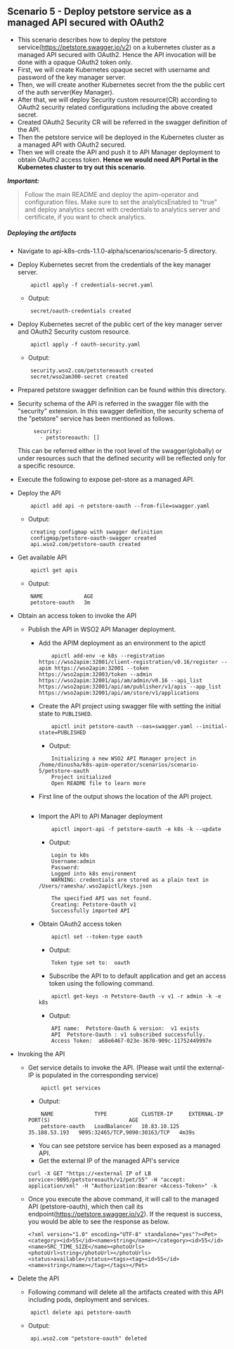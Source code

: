 ## Scenario 5 - Deploy petstore service as a managed API secured with OAuth2
- This scenario describes how to deploy the petstore service(https://petstore.swagger.io/v2) on a kubernetes cluster as a managed API secured with OAuth2. Hence the API invocation will be done with a opaque OAuth2 token only.
- First, we will create Kubernetes opaque secret with username and password of the key manager server.
- Then, we will create another Kubernetes secret from the the public cert of the auth server(Key Manager).
- After that, we will deploy Security custom resource(CR) according to OAuth2 security related configurations including the above created secret. 
- Created OAuth2 Security CR will be referred in the swagger definition of the API.
- Then the petstore service will be deployed in the Kubernetes cluster as a managed API with OAuth2 secured.
- Then we will create the API and push it to API Manager deployment to obtain OAuth2 access token. **Hence we would need API Portal in the Kubernetes cluster to try out this scenario**. 

 ***Important:***
> Follow the main README and deploy the apim-operator and configuration files. Make sure to set the analyticsEnabled to "true" and deploy analytics secret with credentials to analytics server and certificate, if you want to check analytics.

 ##### Deploying the artifacts

- Navigate to api-k8s-crds-1.1.0-alpha/scenarios/scenario-5 directory.

- Deploy Kubernetes secret from the credentials of the key manager server.
    ```$xslt
        apictl apply -f credentials-secret.yaml
    ```
    - Output:
    ```$xslt
        secret/oauth-credentials created
    ```

- Deploy Kubernetes secret of the public cert of the key manager server and OAuth2 Security custom resource.
    ```$xslt
        apictl apply -f oauth-security.yaml
    ```
    - Output:
    ```$xslt
        security.wso2.com/petstoreoauth created
        secret/wso2am300-secret created
    ```

- Prepared petstore swagger definition can be found within this directory.

- Security schema of the API is referred in the swagger file with the "security" extension.
In this swagger definition, the security schema of the "petstore" service has been mentioned as follows.
    ```
         security:
           - petstoreoauth: []
    ```
    This can be referred either in the root level of the swagger(globally) or under resources such that the defined security will be reflected only for a specific resource.
- Execute the following to expose pet-store as a managed API.

- Deploy the  API <br /> 
    ```
        apictl add api -n petstore-oauth --from-file=swagger.yaml
    ``` 
    - Output:
    ```
        creating configmap with swagger definition
        configmap/petstore-oauth-swagger created
        api.wso2.com/petstore-oauth created
    ```
    
- Get available API <br /> 
    ```
        apictl get apis
    ```
    - Output:
    ```    
        NAME             AGE
        petstore-oauth   3m
    ```
   
- Obtain an access token to invoke the API
    - Publish the API in WSO2 API Manager deployment.
        - Add the APIM deployment as an environment to the apictl
            ```$xslt
                apictl add-env -e k8s --registration https://wso2apim:32001/client-registration/v0.16/register --apim https://wso2apim:32001 --token https://wso2apim:32003/token --admin https://wso2apim:32001/api/am/admin/v0.16 --api_list https://wso2apim:32001/api/am/publisher/v1/apis --app_list https://wso2apim:32001/api/am/store/v1/applications
            ```
        - Create the API project using swagger file with setting the initial state to `PUBLISHED`.
            ```$xslt
                apictl init petstore-oauth --oas=swagger.yaml --initial-state=PUBLISHED
            ```
            - Output:
            ```$xslt
                Initializing a new WSO2 API Manager project in /home/dinusha/k8s-apim-operator/scenarios/scenario-5/petstore-oauth
                Project initialized
                Open README file to learn more
            ```
        - First line of the output shows the location of the API project.
            ```
        - Import the API to API Manager deployment
            ```$xslt
                apictl import-api -f petstore-oauth -e k8s -k --update
            ```
            - Output:
            ```$xslt
                Login to k8s
                Username:admin
                Password:
                Logged into k8s environment
                WARNING: credentials are stored as a plain text in /Users/ramesha/.wso2apictl/keys.json

                The specified API was not found.
                Creating: Petstore-Oauth v1
                Successfully imported API

            ```
        - Obtain OAuth2 access token
            ```$xslt
                apictl set --token-type oauth
            ```
            - Output: 
            ```$xslt
                Token type set to:  oauth
            ```
            - Subscribe the API to to default application and get an access token using the following command.
                
            ```    
                apictl get-keys -n Petstore-Oauth -v v1 -r admin -k -e k8s
            ```
            - Output: 
            ```
                API name:  Petstore-Oauth & version:  v1 exists
                API  Petstore-Oauth : v1 subscribed successfully.
                Access Token:  a68e6467-023e-3670-909c-11752449997e
            ```
- Invoking the API <br />

    - Get service details to invoke the API. (Please wait until the external-IP is populated in the corresponding service)
        ```
            apictl get services
        ```
        - Output:
        
        ```
            NAME             TYPE           CLUSTER-IP     EXTERNAL-IP     PORT(S)                         AGE
            petstore-oauth   LoadBalancer   10.83.10.125   35.188.53.193   9095:32465/TCP,9090:30163/TCP   4m39s
        ```
        - You can see petstore service has been exposed as a managed API.
        - Get the external IP of the managed API's service
         
        ```
        curl -X GET "https://<external IP of LB service>:9095/petstoreoauth/v1/pet/55" -H "accept: application/xml" -H "Authorization:Bearer <Access-Token>" -k
        ```
    - Once you execute the above command, it will call to the managed API (petstore-oauth), which then call its endpoint(https://petstore.swagger.io/v2). If the request is success, you would be able to see the response as below.
        ```
        <?xml version="1.0" encoding="UTF-8" standalone="yes"?><Pet><category><id>55</id><name>string</name></category><id>55</id><name>SRC_TIME_SIZE</name><photoUrls><photoUrl>string</photoUrl></photoUrls><status>available</status><tags><tag><id>55</id><name>string</name></tag></tags></Pet>
        ```
    

- Delete the  API <br /> 
    - Following command will delete all the artifacts created with this API including pods, deployment and services.
    ```
        apictl delete api petstore-oauth
    ```
    -  Output:
    ```
        api.wso2.com "petstore-oauth" deleted
    ```